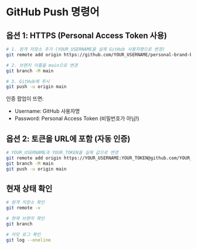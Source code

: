 # GitHub Push 명령어

## 옵션 1: HTTPS (Personal Access Token 사용)

```bash
# 1. 원격 저장소 추가 (YOUR_USERNAME을 실제 GitHub 사용자명으로 변경)
git remote add origin https://github.com/YOUR_USERNAME/personal-brand-builder.git

# 2. 브랜치 이름을 main으로 변경
git branch -M main

# 3. GitHub에 푸시
git push -u origin main
```

인증 팝업이 뜨면:
- Username: GitHub 사용자명
- Password: Personal Access Token (비밀번호가 아님!)

## 옵션 2: 토큰을 URL에 포함 (자동 인증)

```bash
# YOUR_USERNAME과 YOUR_TOKEN을 실제 값으로 변경
git remote add origin https://YOUR_USERNAME:YOUR_TOKEN@github.com/YOUR_USERNAME/personal-brand-builder.git
git branch -M main
git push -u origin main
```

## 현재 상태 확인

```bash
# 원격 저장소 확인
git remote -v

# 현재 브랜치 확인
git branch

# 커밋 로그 확인
git log --oneline
```
